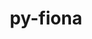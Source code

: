 ---
title: "py-fiona"
layout: cache
categories: [package, develop]
meta: {"versions": ["1.9.6"], "compilers": ["apple-clang@=15.0.0", "gcc@=11.4.0"], "oss": ["ubuntu22.04", "ventura"], "platforms": ["darwin", "linux"], "targets": ["aarch64", "x86_64_v3"], "stacks": ["ml-darwin-aarch64-mps", "ml-linux-x86_64-cpu", "ml-linux-x86_64-cuda", "root"], "num_specs": 16, "num_specs_by_stack": {"root": 16, "ml-darwin-aarch64-mps": 8, "ml-linux-x86_64-cpu": 8, "ml-linux-x86_64-cuda": 8}}
spec_details: [{"hash": "daipk2ehakv43fqalhgrdzp5yse4dmbq", "compiler": "apple-clang@=15.0.0", "versions": ["1.9.6"], "os": "ventura", "platform": "darwin", "target": "aarch64", "variants": ["build_system=python_pip"], "stacks": ["root", "ml-darwin-aarch64-mps"], "size": "-", "tarball": "https://binaries.spack.io/develop/build_cache/darwin-ventura-aarch64/apple-clang-15.0.0/py-fiona-1.9.6/darwin-ventura-aarch64-apple-clang-15.0.0-py-fiona-1.9.6-daipk2ehakv43fqalhgrdzp5yse4dmbq.spack"}, {"hash": "62ecx3evw4jorhkjd43khwq6gxzlyca7", "compiler": "apple-clang@=15.0.0", "versions": ["1.9.6"], "os": "ventura", "platform": "darwin", "target": "aarch64", "variants": ["build_system=python_pip"], "stacks": ["root", "ml-darwin-aarch64-mps"], "size": "-", "tarball": "https://binaries.spack.io/develop/build_cache/darwin-ventura-aarch64/apple-clang-15.0.0/py-fiona-1.9.6/darwin-ventura-aarch64-apple-clang-15.0.0-py-fiona-1.9.6-62ecx3evw4jorhkjd43khwq6gxzlyca7.spack"}, {"hash": "jnqwicx3xhg7epwfgwzownx6t4yy35dz", "compiler": "apple-clang@=15.0.0", "versions": ["1.9.6"], "os": "ventura", "platform": "darwin", "target": "aarch64", "variants": ["build_system=python_pip"], "stacks": ["root", "ml-darwin-aarch64-mps"], "size": "-", "tarball": "https://binaries.spack.io/develop/build_cache/darwin-ventura-aarch64/apple-clang-15.0.0/py-fiona-1.9.6/darwin-ventura-aarch64-apple-clang-15.0.0-py-fiona-1.9.6-jnqwicx3xhg7epwfgwzownx6t4yy35dz.spack"}, {"hash": "4j4r4ch3f5ta6wcc3xba2is6op655sz2", "compiler": "apple-clang@=15.0.0", "versions": ["1.9.6"], "os": "ventura", "platform": "darwin", "target": "aarch64", "variants": ["build_system=python_pip"], "stacks": ["root", "ml-darwin-aarch64-mps"], "size": "-", "tarball": "https://binaries.spack.io/develop/build_cache/darwin-ventura-aarch64/apple-clang-15.0.0/py-fiona-1.9.6/darwin-ventura-aarch64-apple-clang-15.0.0-py-fiona-1.9.6-4j4r4ch3f5ta6wcc3xba2is6op655sz2.spack"}, {"hash": "l54wrskhutv6uydgdrmtb4ceyu2xbrjf", "compiler": "apple-clang@=15.0.0", "versions": ["1.9.6"], "os": "ventura", "platform": "darwin", "target": "aarch64", "variants": ["build_system=python_pip"], "stacks": ["root", "ml-darwin-aarch64-mps"], "size": "-", "tarball": "https://binaries.spack.io/develop/build_cache/darwin-ventura-aarch64/apple-clang-15.0.0/py-fiona-1.9.6/darwin-ventura-aarch64-apple-clang-15.0.0-py-fiona-1.9.6-l54wrskhutv6uydgdrmtb4ceyu2xbrjf.spack"}, {"hash": "kovahwh46etngvaiignfxpxto52cipyi", "compiler": "apple-clang@=15.0.0", "versions": ["1.9.6"], "os": "ventura", "platform": "darwin", "target": "aarch64", "variants": ["build_system=python_pip"], "stacks": ["root", "ml-darwin-aarch64-mps"], "size": "-", "tarball": "https://binaries.spack.io/develop/build_cache/darwin-ventura-aarch64/apple-clang-15.0.0/py-fiona-1.9.6/darwin-ventura-aarch64-apple-clang-15.0.0-py-fiona-1.9.6-kovahwh46etngvaiignfxpxto52cipyi.spack"}, {"hash": "h7jykj6f4mqqkynmevt2sc7xmnnlgwg4", "compiler": "apple-clang@=15.0.0", "versions": ["1.9.6"], "os": "ventura", "platform": "darwin", "target": "aarch64", "variants": ["build_system=python_pip"], "stacks": ["root", "ml-darwin-aarch64-mps"], "size": "-", "tarball": "https://binaries.spack.io/develop/build_cache/darwin-ventura-aarch64/apple-clang-15.0.0/py-fiona-1.9.6/darwin-ventura-aarch64-apple-clang-15.0.0-py-fiona-1.9.6-h7jykj6f4mqqkynmevt2sc7xmnnlgwg4.spack"}, {"hash": "lofxl6h3ei6zks3vosd23y37lbr5mc6a", "compiler": "apple-clang@=15.0.0", "versions": ["1.9.6"], "os": "ventura", "platform": "darwin", "target": "aarch64", "variants": ["build_system=python_pip"], "stacks": ["root", "ml-darwin-aarch64-mps"], "size": "-", "tarball": "https://binaries.spack.io/develop/build_cache/darwin-ventura-aarch64/apple-clang-15.0.0/py-fiona-1.9.6/darwin-ventura-aarch64-apple-clang-15.0.0-py-fiona-1.9.6-lofxl6h3ei6zks3vosd23y37lbr5mc6a.spack"}, {"hash": "an4zddrkvwt3kjelpnhqkeknlznupix3", "compiler": "gcc@=11.4.0", "versions": ["1.9.6"], "os": "ubuntu22.04", "platform": "linux", "target": "x86_64_v3", "variants": ["build_system=python_pip"], "stacks": ["ml-linux-x86_64-cpu", "root", "ml-linux-x86_64-cuda"], "size": "-", "tarball": "https://binaries.spack.io/develop/build_cache/linux-ubuntu22.04-x86_64_v3/gcc-11.4.0/py-fiona-1.9.6/linux-ubuntu22.04-x86_64_v3-gcc-11.4.0-py-fiona-1.9.6-an4zddrkvwt3kjelpnhqkeknlznupix3.spack"}, {"hash": "l5sba5jhwwa7f7yxettr6qdef6iqhzf2", "compiler": "gcc@=11.4.0", "versions": ["1.9.6"], "os": "ubuntu22.04", "platform": "linux", "target": "x86_64_v3", "variants": ["build_system=python_pip"], "stacks": ["ml-linux-x86_64-cpu", "root", "ml-linux-x86_64-cuda"], "size": "-", "tarball": "https://binaries.spack.io/develop/build_cache/linux-ubuntu22.04-x86_64_v3/gcc-11.4.0/py-fiona-1.9.6/linux-ubuntu22.04-x86_64_v3-gcc-11.4.0-py-fiona-1.9.6-l5sba5jhwwa7f7yxettr6qdef6iqhzf2.spack"}, {"hash": "5avykaeliinhkmcfkufmffo47q7s7rgs", "compiler": "gcc@=11.4.0", "versions": ["1.9.6"], "os": "ubuntu22.04", "platform": "linux", "target": "x86_64_v3", "variants": ["build_system=python_pip"], "stacks": ["ml-linux-x86_64-cpu", "root", "ml-linux-x86_64-cuda"], "size": "-", "tarball": "https://binaries.spack.io/develop/build_cache/linux-ubuntu22.04-x86_64_v3/gcc-11.4.0/py-fiona-1.9.6/linux-ubuntu22.04-x86_64_v3-gcc-11.4.0-py-fiona-1.9.6-5avykaeliinhkmcfkufmffo47q7s7rgs.spack"}, {"hash": "sfofidl2sayn2mizwpnnlv42nr2banvz", "compiler": "gcc@=11.4.0", "versions": ["1.9.6"], "os": "ubuntu22.04", "platform": "linux", "target": "x86_64_v3", "variants": ["build_system=python_pip"], "stacks": ["ml-linux-x86_64-cpu", "root", "ml-linux-x86_64-cuda"], "size": "-", "tarball": "https://binaries.spack.io/develop/build_cache/linux-ubuntu22.04-x86_64_v3/gcc-11.4.0/py-fiona-1.9.6/linux-ubuntu22.04-x86_64_v3-gcc-11.4.0-py-fiona-1.9.6-sfofidl2sayn2mizwpnnlv42nr2banvz.spack"}, {"hash": "57vuasssmd5brd6hwfesppul6tpvle7n", "compiler": "gcc@=11.4.0", "versions": ["1.9.6"], "os": "ubuntu22.04", "platform": "linux", "target": "x86_64_v3", "variants": ["build_system=python_pip"], "stacks": ["ml-linux-x86_64-cpu", "root", "ml-linux-x86_64-cuda"], "size": "-", "tarball": "https://binaries.spack.io/develop/build_cache/linux-ubuntu22.04-x86_64_v3/gcc-11.4.0/py-fiona-1.9.6/linux-ubuntu22.04-x86_64_v3-gcc-11.4.0-py-fiona-1.9.6-57vuasssmd5brd6hwfesppul6tpvle7n.spack"}, {"hash": "cvwb6zrqfbcigmbqc37ezk2axajh3tzz", "compiler": "gcc@=11.4.0", "versions": ["1.9.6"], "os": "ubuntu22.04", "platform": "linux", "target": "x86_64_v3", "variants": ["build_system=python_pip"], "stacks": ["ml-linux-x86_64-cpu", "root", "ml-linux-x86_64-cuda"], "size": "-", "tarball": "https://binaries.spack.io/develop/build_cache/linux-ubuntu22.04-x86_64_v3/gcc-11.4.0/py-fiona-1.9.6/linux-ubuntu22.04-x86_64_v3-gcc-11.4.0-py-fiona-1.9.6-cvwb6zrqfbcigmbqc37ezk2axajh3tzz.spack"}, {"hash": "ls3nftuvzayivoe2rdjmdhuh3k5rmlfv", "compiler": "gcc@=11.4.0", "versions": ["1.9.6"], "os": "ubuntu22.04", "platform": "linux", "target": "x86_64_v3", "variants": ["build_system=python_pip"], "stacks": ["ml-linux-x86_64-cpu", "root", "ml-linux-x86_64-cuda"], "size": "-", "tarball": "https://binaries.spack.io/develop/build_cache/linux-ubuntu22.04-x86_64_v3/gcc-11.4.0/py-fiona-1.9.6/linux-ubuntu22.04-x86_64_v3-gcc-11.4.0-py-fiona-1.9.6-ls3nftuvzayivoe2rdjmdhuh3k5rmlfv.spack"}, {"hash": "o3nkzcy6rfosn6ojtfvo7scrtona5elh", "compiler": "gcc@=11.4.0", "versions": ["1.9.6"], "os": "ubuntu22.04", "platform": "linux", "target": "x86_64_v3", "variants": ["build_system=python_pip"], "stacks": ["ml-linux-x86_64-cpu", "root", "ml-linux-x86_64-cuda"], "size": "-", "tarball": "https://binaries.spack.io/develop/build_cache/linux-ubuntu22.04-x86_64_v3/gcc-11.4.0/py-fiona-1.9.6/linux-ubuntu22.04-x86_64_v3-gcc-11.4.0-py-fiona-1.9.6-o3nkzcy6rfosn6ojtfvo7scrtona5elh.spack"}]
---